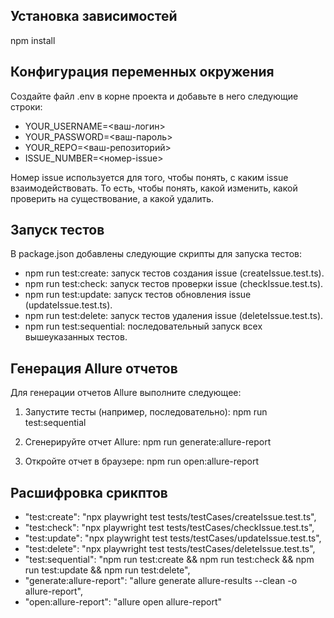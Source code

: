 ## Установка зависимостей
npm install


## Конфигурация переменных окружения
Создайте файл .env в корне проекта и добавьте в него следующие строки:
- YOUR_USERNAME=<ваш-логин>
- YOUR_PASSWORD=<ваш-пароль>
- YOUR_REPO=<ваш-репозиторий>
- ISSUE_NUMBER=<номер-issue>

Номер issue используется для того, чтобы понять, с каким issue взаимодействовать. То есть, чтобы понять, какой изменить, какой проверить на существование, а какой удалить.


## Запуск тестов
В package.json добавлены следующие скрипты для запуска тестов:

- npm run test:create: запуск тестов создания issue (createIssue.test.ts).
- npm run test:check: запуск тестов проверки issue (checkIssue.test.ts).
- npm run test:update: запуск тестов обновления issue (updateIssue.test.ts).
- npm run test:delete: запуск тестов удаления issue (deleteIssue.test.ts).
- npm run test:sequential: последовательный запуск всех вышеуказанных тестов.


## Генерация Allure отчетов
Для генерации отчетов Allure выполните следующее:

1. Запустите тесты (например, последовательно):
 npm run test:sequential

2. Сгенерируйте отчет Allure:
 npm run generate:allure-report

3. Откройте отчет в браузере:
  npm run open:allure-report


## Расшифровка срикптов

- "test:create": "npx playwright test tests/testCases/createIssue.test.ts",
- "test:check": "npx playwright test tests/testCases/checkIssue.test.ts",
- "test:update": "npx playwright test tests/testCases/updateIssue.test.ts",
- "test:delete": "npx playwright test tests/testCases/deleteIssue.test.ts",
- "test:sequential": "npm run test:create && npm run test:check && npm run test:update && npm run test:delete",
- "generate:allure-report": "allure generate allure-results --clean -o allure-report",
- "open:allure-report": "allure open allure-report"
